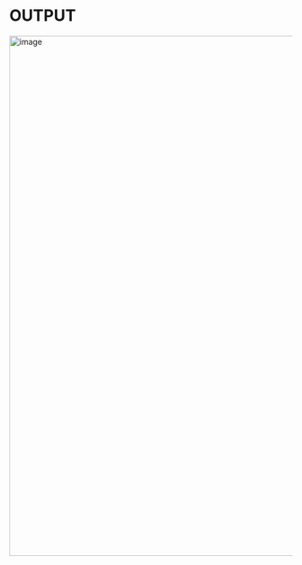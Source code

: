 # OUTPUT

<img width="1918" height="925" alt="image" src="https://github.com/user-attachments/assets/cafbe5ca-0e39-48d6-bbd4-9b723c05fcf2" />

